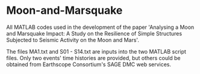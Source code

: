 # Moon-and-Marsquake
All MATLAB codes used in the development of the paper 'Analysing a Moon and Marsquake Impact: A Study on the Resilience of Simple Structures Subjected to Seismic Activity on the Moon and Mars'.

The files MA1.txt and S01 - S14.txt are inputs into the two MATLAB script files. Only two events' time histories are provided, but others could be obtained from Earthscope Consortium's SAGE DMC web services.
